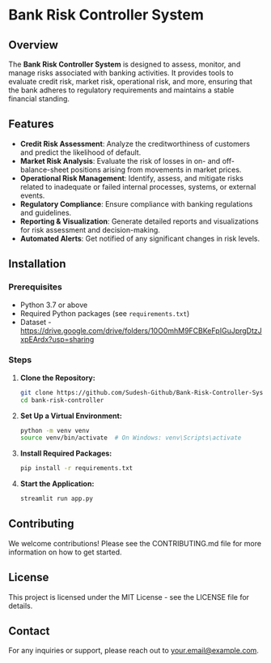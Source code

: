 # Bank Risk Controller System

## Overview

The **Bank Risk Controller System** is designed to assess, monitor, and manage risks associated with banking activities. It provides tools to evaluate credit risk, market risk, operational risk, and more, ensuring that the bank adheres to regulatory requirements and maintains a stable financial standing.

## Features

- **Credit Risk Assessment**: Analyze the creditworthiness of customers and predict the likelihood of default.
- **Market Risk Analysis**: Evaluate the risk of losses in on- and off-balance-sheet positions arising from movements in market prices.
- **Operational Risk Management**: Identify, assess, and mitigate risks related to inadequate or failed internal processes, systems, or external events.
- **Regulatory Compliance**: Ensure compliance with banking regulations and guidelines.
- **Reporting & Visualization**: Generate detailed reports and visualizations for risk assessment and decision-making.
- **Automated Alerts**: Get notified of any significant changes in risk levels.

## Installation

### Prerequisites

- Python 3.7 or above
- Required Python packages (see `requirements.txt`)
- Dataset - https://drive.google.com/drive/folders/10O0mhM9FCBKeFpIGuJprgDtzJxpEArdx?usp=sharing

### Steps

1. **Clone the Repository:**
   ```bash
   git clone https://github.com/Sudesh-Github/Bank-Risk-Controller-Systems.git
   cd bank-risk-controller
   
2. **Set Up a Virtual Environment:**
    ```bash
    python -m venv venv
    source venv/bin/activate  # On Windows: venv\Scripts\activate
   
3. **Install Required Packages:**

    ```bash
    pip install -r requirements.txt


4. **Start the Application:**

    ```bash
    streamlit run app.py 


## Contributing
  We welcome contributions! Please see the CONTRIBUTING.md file for more information on how to get started.

## License
  This project is licensed under the MIT License - see the LICENSE file for details.

## Contact
  For any inquiries or support, please reach out to your.email@example.com.
